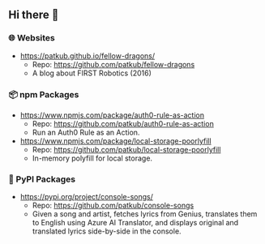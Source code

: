 ## Hi there 👋

### 🌐 Websites
- https://patkub.github.io/fellow-dragons/
  - Repo: https://github.com/patkub/fellow-dragons
  - A blog about FIRST Robotics (2016)

### 📦 npm Packages
- https://www.npmjs.com/package/auth0-rule-as-action
  - Repo: https://github.com/patkub/auth0-rule-as-action
  - Run an Auth0 Rule as an Action.
- https://www.npmjs.com/package/local-storage-poorlyfill
  - Repo: https://github.com/patkub/local-storage-poorlyfill
  - In-memory polyfill for local storage.

### 🐍 PyPI Packages
- https://pypi.org/project/console-songs/
  - Repo: https://github.com/patkub/console-songs
  - Given a song and artist, fetches lyrics from Genius, translates them to English using Azure AI Translator, and displays original and translated lyrics side-by-side in the console.

<!--
**patkub/patkub** is a ✨ _special_ ✨ repository because its `README.md` (this file) appears on your GitHub profile.

Here are some ideas to get you started:

- 🔭 I’m currently working on ...
- 🌱 I’m currently learning ...
- 👯 I’m looking to collaborate on ...
- 🤔 I’m looking for help with ...
- 💬 Ask me about ...
- 📫 How to reach me: ...
- 😄 Pronouns: ...
- ⚡ Fun fact: ...
-->
